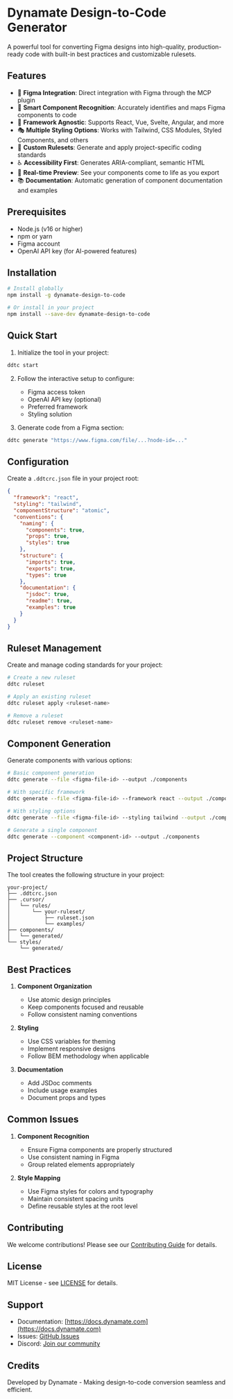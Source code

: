 # Dynamate Design-to-Code Generator

A powerful tool for converting Figma designs into high-quality, production-ready code with built-in best practices and customizable rulesets.

## Features

- 🎨 **Figma Integration**: Direct integration with Figma through the MCP plugin
- 🧩 **Smart Component Recognition**: Accurately identifies and maps Figma components to code
- 🎯 **Framework Agnostic**: Supports React, Vue, Svelte, Angular, and more
- 🎭 **Multiple Styling Options**: Works with Tailwind, CSS Modules, Styled Components, and others
- 📏 **Custom Rulesets**: Generate and apply project-specific coding standards
- ♿ **Accessibility First**: Generates ARIA-compliant, semantic HTML
- 🔄 **Real-time Preview**: See your components come to life as you export
- 📚 **Documentation**: Automatic generation of component documentation and examples

## Prerequisites

- Node.js (v16 or higher)
- npm or yarn
- Figma account
- OpenAI API key (for AI-powered features)

## Installation

```bash
# Install globally
npm install -g dynamate-design-to-code

# Or install in your project
npm install --save-dev dynamate-design-to-code
```

## Quick Start

1. Initialize the tool in your project:
```bash
ddtc start
```

2. Follow the interactive setup to configure:
   - Figma access token
   - OpenAI API key (optional)
   - Preferred framework
   - Styling solution

3. Generate code from a Figma section:
```bash
ddtc generate "https://www.figma.com/file/...?node-id=..."
```

## Configuration

Create a `.ddtcrc.json` file in your project root:

```json
{
  "framework": "react",
  "styling": "tailwind",
  "componentStructure": "atomic",
  "conventions": {
    "naming": {
      "components": true,
      "props": true,
      "styles": true
    },
    "structure": {
      "imports": true,
      "exports": true,
      "types": true
    },
    "documentation": {
      "jsdoc": true,
      "readme": true,
      "examples": true
    }
  }
}
```

## Ruleset Management

Create and manage coding standards for your project:

```bash
# Create a new ruleset
ddtc ruleset

# Apply an existing ruleset
ddtc ruleset apply <ruleset-name>

# Remove a ruleset
ddtc ruleset remove <ruleset-name>
```

## Component Generation

Generate components with various options:

```bash
# Basic component generation
ddtc generate --file <figma-file-id> --output ./components

# With specific framework
ddtc generate --file <figma-file-id> --framework react --output ./components

# With styling options
ddtc generate --file <figma-file-id> --styling tailwind --output ./components

# Generate a single component
ddtc generate --component <component-id> --output ./components
```

## Project Structure

The tool creates the following structure in your project:

```
your-project/
├── .ddtcrc.json
├── .cursor/
│   └── rules/
│       └── your-ruleset/
│           ├── ruleset.json
│           └── examples/
├── components/
│   └── generated/
└── styles/
    └── generated/
```

## Best Practices

1. **Component Organization**
   - Use atomic design principles
   - Keep components focused and reusable
   - Follow consistent naming conventions

2. **Styling**
   - Use CSS variables for theming
   - Implement responsive designs
   - Follow BEM methodology when applicable

3. **Documentation**
   - Add JSDoc comments
   - Include usage examples
   - Document props and types

## Common Issues

1. **Component Recognition**
   - Ensure Figma components are properly structured
   - Use consistent naming in Figma
   - Group related elements appropriately

2. **Style Mapping**
   - Use Figma styles for colors and typography
   - Maintain consistent spacing units
   - Define reusable styles at the root level

## Contributing

We welcome contributions! Please see our [Contributing Guide](CONTRIBUTING.md) for details.

## License

MIT License - see [LICENSE](LICENSE) for details.

## Support

- Documentation: [https://docs.dynamate.com](https://docs.dynamate.com)
- Issues: [GitHub Issues](https://github.com/dynamate/design-to-code/issues)
- Discord: [Join our community](https://discord.gg/dynamate)

## Credits

Developed by Dynamate - Making design-to-code conversion seamless and efficient. 